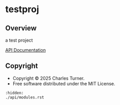 # testproj

## Overview

a test project

[API Documentation](./api/modules.rst)

## Copyright

- Copyright © 2025 Charles Turner.
- Free software distributed under the MIT License.

```{toctree}
:hidden:
./api/modules.rst
```
